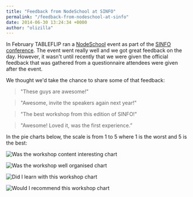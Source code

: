 ```yaml
---
title: "Feedback from NodeSchool at SINFO"
permalink: "/feedback-from-nodeschool-at-sinfo"
date: 2014-06-30 13:24:34 +0000
author: "olizilla"
---
```

In February TABLEFLIP ran a [NodeSchool](http://nodeschool.io/) event as part of the [SINFO conference](http://www.sinfo.org/). The event went really well and we got great feedback on the day. However, it wasn't until recently that we were given the official feedback that was gathered from a questionnaire attendees were given after the event.

We thought we'd take the chance to share some of that feedback:

> "These guys are awesome!"

> "Awesome, invite the speakers again next year!"

> "The best workshop from this edition of SINFO!"

> "Awesome! Loved it, was the first experience.”

In the pie charts below, the scale is from 1 to 5 where 1 is the worst and 5 is the best:

![Was the workshop content interesting chart](https://ucarecdn.com/6fec1b3a-58a2-4721-859b-2ed320b8f79f/interesting.png)

![Was the workshop well organised chart](https://ucarecdn.com/04b15b4a-9a88-401a-8436-522cc4582f79/wellorganised_1.png)

![Did I learn with this workshop chart](https://ucarecdn.com/420b2dff-e7dd-41a8-8d30-2132e4f3dacb/learn_1.png)

![Would I recommend this workshop chart](https://ucarecdn.com/c7f3c69c-4129-428e-9c7e-7347c596f5bf/recommend.png)
